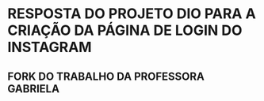 
# RESPOSTA DO PROJETO DIO PARA A CRIAÇÃO DA PÁGINA DE LOGIN DO INSTAGRAM

## FORK DO TRABALHO DA PROFESSORA GABRIELA  

